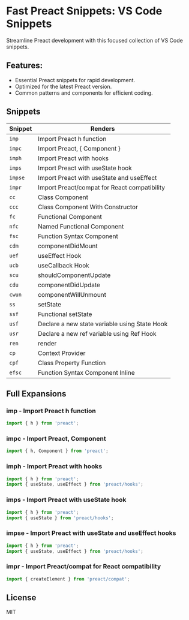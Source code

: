 # Fast Preact Snippets: VS Code Snippets

Streamline Preact development with this focused collection of VS Code snippets.

## Features:

* Essential Preact snippets for rapid development.
* Optimized for the latest Preact version.
* Common patterns and components for efficient coding.

## Snippets

| Snippet | Renders                                       |
| ------- | --------------------------------------------- |
| `imp`   | Import Preact h function                      |
| `impc`  | Import Preact, { Component }                  |
| `imph`  | Import Preact with hooks                      |
| `imps`  | Import Preact with useState hook              |
| `impse` | Import Preact with useState and useEffect     |
| `impr`  | Import Preact/compat for React compatibility  |
| `cc`    | Class Component                               |
| `ccc`   | Class Component With Constructor              |
| `fc`    | Functional Component                          |
| `nfc`   | Named Functional Component                    |
| `fsc`   | Function Syntax Component                     |
| `cdm`   | componentDidMount                             |
| `uef`   | useEffect Hook                                |
| `ucb`   | useCallback Hook                              |
| `scu`   | shouldComponentUpdate                         |
| `cdu`   | componentDidUpdate                            |
| `cwun`  | componentWillUnmount                          |
| `ss`    | setState                                      |
| `ssf`   | Functional setState                           |
| `usf`   | Declare a new state variable using State Hook |
| `usr`   | Declare a new ref variable using Ref Hook     |
| `ren`   | render                                        |
| `cp`    | Context Provider                              |
| `cpf`   | Class Property Function                       |
| `efsc`  | Function Syntax Component Inline              |

## Full Expansions

### imp - Import Preact h function

```javascript
import { h } from 'preact';
```

### impc - Import Preact, Component

```javascript
import { h, Component } from 'preact';
```

### imph - Import Preact with hooks

```javascript
import { h } from 'preact';
import { useState, useEffect } from 'preact/hooks';
```

### imps - Import Preact with useState hook

```javascript
import { h } from 'preact';
import { useState } from 'preact/hooks';
```

### impse - Import Preact with useState and useEffect hooks

```javascript
import { h } from 'preact';
import { useState, useEffect } from 'preact/hooks';
```

### impr - Import Preact/compat for React compatibility

```javascript
import { createElement } from 'preact/compat';
```

## License

MIT